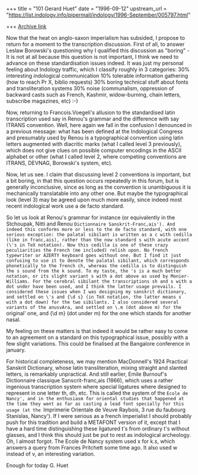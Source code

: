 +++
title = "101 Gerard Huet"
date = "1996-09-12"
upstream_url = "https://list.indology.info/pipermail/indology/1996-September/005797.html"

+++
[Archive link](https://list.indology.info/pipermail/indology/1996-September/005797.html)

Now that the heat on anglo-saxon imperialism has subsided, I propose
to return for a moment to the transcription discussion.
First of all, to answer Leslaw Borowski's questioning why I qualified
this discussion as "boring" - It is not at all because this question is not
important, I think we need to advance on these standardisation issues indeed.
It was just my personal feeling about Indology traffic, which I classify 
roughly in 3 categories:
30% interesting indological communication
10% tolerable information gathering (how to reach Pr X, biblio requests)
30% boring technical stuff about fonts and transliteration systems
30% noise (communalism, oppression of backward casts such as French, 
Kashmir, widow-burning, chain letters, subscribe magazines, etc) :-)

Now, returning to Francois.Voegeli's allusion to the standardised latin
transcription used say in Renou's grammar and the difference with say
ITRANS convention. Well, here again we fall in the confusion I denounced
in a previous message: what has been defined at the Indological Congress
and presumably used by Renou is a typographical convention using latin letters
augmented with diacritic marks (what I called level 3 previously), which does
not give clues on possible computer encodings in the ASCII alphabet or
other (what I called level 2, where competing conventions are ITRANS,
DEVNAG, Borowski's system, etc).

Now, let us see. I claim that discussing level 2 conventions is important,
but a bit boring, in that this question occurs repeatedly in this forum,
but is generally inconclusive, since as long as the convention is
unambiguous it is mechanically translatable into any other one.
But maybe the typographical look (level 3) may be agreed upon much more
easily, since indeed most recent indological work use a de facto standard.

So let us look at Renou's grammar for instance (or equivalently in the
Stchoupak, Nitti and Renou `Dictionnaire Sanskrit-Franc,ais').
And indeed this conforms more or less to the de facto standard, with one
serious exception: the palatal sibilant is written as a c with cedilla
(like in franc,ais), rather than the now standard s with acute accent
(\'s in TeX notation). Now this cedilla is one of these crazy peculiarities
the French (me included) relish upon. No french typewriter or AZERTY keyboard
goes without one. But I find it just confusing to use it to denote the
palatal sibilant, which corresponds phonetically to the french ch, whereas
the cedilla is to distinguish the s sound from the k sound. To my taste,
the 's is a much better notation, or its slight variant s with a dot above
as used by Monier-Williams. For the cerebral sibilant the transcriptions
sh and s with a dot under have been used, and I think the latter usage prevails.
I considered these issues when I was designing my sanskrit dictionary,
and settled on \'s and {\d s} (in TeX notation, the latter means s with a dot
down) for the two sibilants. I also considered several variants of the
anusvAra, and settled on \.m (dot above m) for the `original' one,
and {\d m} (dot under m) for the one which stands for another nasal.

My feeling on these matters is that indeed it would be rather easy to come
to an agreement on a standard on this typographical issue, possibly with a few
slight variations. This could be finalised at the Bangalore conference in january.

For historical completeness, we may mention MacDonnell's 1924 Practical
Sanskrit Dictionary, whose latin transliteration, mixing straight and
slanted letters, is remarkably unpractical. And still earlier, Emile Burnouf's
Dictionnaire classique Sanscrit-franc,ais (1866), which uses a rather
ingenious transcription system where special ligatures where designed
to represent in one letter th, dh, etc. This is called the system
of the `Ecole de Nancy', and in the enthusiasm for oriental studies that
happened at the time they went as far as casting a lead font specially
for this usage (at the `Imprimerie Orientale de Veuve Raybois, 3 rue du
faubourg Stanislas, Nancy'). If I were serious as a french imperialist
I should probably push for this tradition and build a METAFONT version
of it, except that I have a hard time distinguishing these ligatured
t's from ordinary t's without glasses, and I think this should just be put to rest
as indological archeology. Oh, I almost forgot. The Ecole de Nancy
system used x for k.s, which answers a query from Frances Pritchett
some time ago. It also used w instead of v, an interesting variation.

Enough for today
G. Huet




